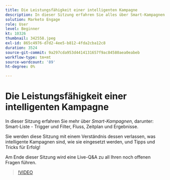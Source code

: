 ```yaml
---
title: Die Leistungsfähigkeit einer intelligenten Kampagne
description: In dieser Sitzung erfahren Sie alles über Smart-Kampagnen einschließlich Smart-Liste - Trigger und Filter, Fluss, Zeitplan und Ergebnisse.
solution: Marketo Engage
role: User
level: Beginner
kt: 10326
thumbnail: 342558.jpeg
exl-id: 865c4976-d7d2-4ee5-b812-4fda2cba12c8
duration: 3524
source-git-commit: 9a297cda953d4414131657f9ac84580aea0eabeb
workflow-type: tm+mt
source-wordcount: '89'
ht-degree: 0%

---
```


# Die Leistungsfähigkeit einer intelligenten Kampagne

In dieser Sitzung erfahren Sie mehr über *Smart-Kampagnen*, darunter: Smart-Liste - Trigger und Filter, Fluss, Zeitplan und Ergebnisse.

Sie werden diese Sitzung mit einem Verständnis dessen verlassen, was intelligente Kampagnen sind, wie sie eingesetzt werden, und Tipps und Tricks für Erfolg!

Am Ende dieser Sitzung wird eine Live-Q&amp;A zu all Ihren noch offenen Fragen führen.

>[!VIDEO](https://video.tv.adobe.com/v/342558/?quality=12&learn=on)
